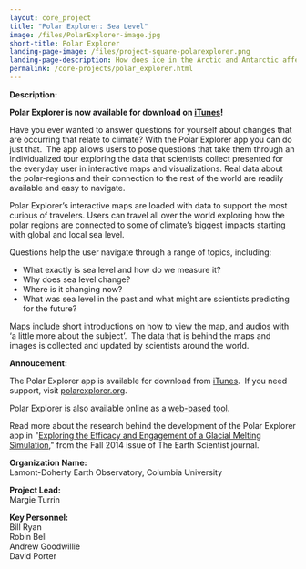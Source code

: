 ```yaml
---
layout: core_project 
title: "Polar Explorer: Sea Level"
image: /files/PolarExplorer-image.jpg
short-title: Polar Explorer 
landing-page-image: /files/project-square-polarexplorer.png
landing-page-description: How does ice in the Arctic and Antarctic affect global sea levels? Explore these connections in a data driven, map-based iPad app.
permalink: /core-projects/polar_explorer.html
---
```


**Description:**

**Polar Explorer is now available for download on
[iTunes](https://itunes.apple.com/us/app/polar-explorer-sea-level/id1056414420?ls=1&mt=8)!**

Have you ever wanted to answer questions for yourself about changes that
are occurring that relate to climate? With the Polar Explorer app you
can do just that.  The app allows users to pose questions that take them
through an individualized tour exploring the data that scientists
collect presented for the everyday user in interactive maps and
visualizations. Real data about the polar-regions and their connection
to the rest of the world are readily available and easy to navigate.

Polar Explorer’s interactive maps are loaded with data to support the
most curious of travelers. Users can travel all over the world exploring
how the polar regions are connected to some of climate’s biggest impacts
starting with global and local sea level.

Questions help the user navigate through a range of topics, including:

-   What exactly is sea level and how do we measure it?
-   Why does sea level change?
-   Where is it changing now?
-   What was sea level in the past and what might are scientists
    predicting for the future?

Maps include short introductions on how to view the map, and audios with
‘a little more about the subject’.  The data that is behind the maps and
images is collected and updated by scientists around the world. 

**Annoucement:**

The Polar Explorer app is available for download from
[iTunes](https://itunes.apple.com/us/app/polar-explorer-sea-level/id1056414420?ls=1&mt=8).
 If you need support,
visit [polarexplorer.org](http://www.polarexplorer.org).

Polar Explorer is also available online as a [web-based
tool](http://www.polar-observer.org/data/web_pages/PolarExplorerOnline.html).

Read more about the research behind the development of the Polar
Explorer app in "[Exploring the Efficacy and Engagement of a Glacial
Melting
Simulation](https://www.nestanet.org/cms/sites/default/files/journal/LDEO_Fall2014sep.pdf),"
from the Fall 2014 issue of The Earth Scientist journal.

**Organization Name:**  
Lamont-Doherty Earth Observatory, Columbia University  

**Project Lead:**  
Margie Turrin  

**Key Personnel:**  
Bill Ryan  
Robin Bell  
Andrew Goodwillie  
David Porter
